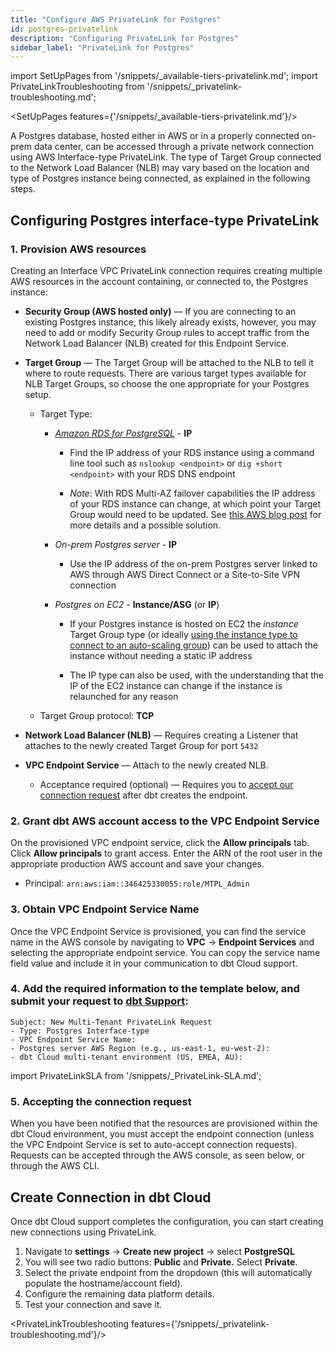 ```yaml
---
title: "Configure AWS PrivateLink for Postgres"
id: postgres-privatelink
description: "Configuring PrivateLink for Postgres"
sidebar_label: "PrivateLink for Postgres"
---
```

import SetUpPages from '/snippets/_available-tiers-privatelink.md';
import PrivateLinkTroubleshooting from '/snippets/_privatelink-troubleshooting.md';

<SetUpPages features={'/snippets/_available-tiers-privatelink.md'}/>

A Postgres database, hosted either in AWS or in a properly connected on-prem data center, can be accessed through a private network connection using AWS Interface-type PrivateLink. The type of Target Group connected to the Network Load Balancer (NLB) may vary based on the location and type of Postgres instance being connected, as explained in the following steps.

## Configuring Postgres interface-type PrivateLink

### 1. Provision AWS resources

Creating an Interface VPC PrivateLink connection requires creating multiple AWS resources in the account containing, or connected to, the Postgres instance:

- **Security Group (AWS hosted only)** &mdash; If you are connecting to an existing Postgres instance, this likely already exists, however, you may need to add or modify Security Group rules to accept traffic from the Network Load Balancer (NLB) created for this Endpoint Service.
- **Target Group** &mdash; The Target Group will be attached to the NLB to tell it where to route requests. There are various target types available for NLB Target Groups, so choose the one appropriate for your Postgres setup.
    
    - Target Type:

        - _[Amazon RDS for PostgreSQL](https://aws.amazon.com/rds/postgresql/)_ -  **IP**

            - Find the IP address of your RDS instance using a command line tool such as `nslookup <endpoint>` or `dig +short <endpoint>` with your RDS DNS endpoint

            - _Note_: With RDS Multi-AZ failover capabilities the IP address of your RDS instance can change, at which point your Target Group would need to be updated. See [this AWS blog post](https://aws.amazon.com/blogs/database/access-amazon-rds-across-vpcs-using-aws-privatelink-and-network-load-balancer/) for more details and a possible solution. 

        - _On-prem Postgres server_ -  **IP**

            - Use the IP address of the on-prem Postgres server linked to AWS through AWS Direct Connect or a Site-to-Site VPN connection

        - _Postgres on EC2_ - **Instance/ASG** (or **IP**)

            - If your Postgres instance is hosted on EC2 the _instance_ Target Group type (or ideally [using the instance type to connect to an auto-scaling group](https://docs.aws.amazon.com/autoscaling/ec2/userguide/attach-load-balancer-asg.html)) can be used to attach the instance without needing a static IP address

            - The IP type can also be used, with the understanding that the IP of the EC2 instance can change if the instance is relaunched for any reason

    - Target Group protocol: **TCP** 

- **Network Load Balancer (NLB)** &mdash; Requires creating a Listener that attaches to the newly created Target Group for port `5432`
- **VPC Endpoint Service** &mdash; Attach to the newly created NLB.
    - Acceptance required (optional) &mdash; Requires you to [accept our connection request](https://docs.aws.amazon.com/vpc/latest/privatelink/configure-endpoint-service.html#accept-reject-connection-requests) after dbt creates the endpoint.

### 2. Grant dbt AWS account access to the VPC Endpoint Service

On the provisioned VPC endpoint service, click the **Allow principals** tab. Click **Allow principals** to grant access. Enter the ARN of the root user in the appropriate production AWS account and save your changes.

 - Principal: `arn:aws:iam::346425330055:role/MTPL_Admin`

<Lightbox src="/img/docs/dbt-cloud/privatelink-allow-principals.png" width="70%" title="Enter ARN"/>

### 3. Obtain VPC Endpoint Service Name

Once the VPC Endpoint Service is provisioned, you can find the service name in the AWS console by navigating to **VPC** → **Endpoint Services** and selecting the appropriate endpoint service. You can copy the service name field value and include it in your communication to dbt Cloud support.

<Lightbox src="/img/docs/dbt-cloud/privatelink-endpoint-service-name.png" width="70%" title="Get service name field value"/>

### 4. Add the required information to the template below, and submit your request to [dbt Support](https://docs.getdbt.com/community/resources/getting-help#dbt-cloud-support):
```
Subject: New Multi-Tenant PrivateLink Request
- Type: Postgres Interface-type
- VPC Endpoint Service Name:
- Postgres server AWS Region (e.g., us-east-1, eu-west-2):
- dbt Cloud multi-tenant environment (US, EMEA, AU):
```


import PrivateLinkSLA from '/snippets/_PrivateLink-SLA.md';

<PrivateLinkSLA />

### 5. Accepting the connection request

When you have been notified that the resources are provisioned within the dbt Cloud environment, you must accept the endpoint connection (unless the VPC Endpoint Service is set to auto-accept connection requests). Requests can be accepted through the AWS console, as seen below, or through the AWS CLI.

<Lightbox src="/img/docs/dbt-cloud/cloud-configuring-dbt-cloud/accept-request.png" width="80%" title="Accept the connection request" />

## Create Connection in dbt Cloud

Once dbt Cloud support completes the configuration, you can start creating new connections using PrivateLink.

1. Navigate to **settings** → **Create new project** → select **PostgreSQL**
2. You will see two radio buttons: **Public** and **Private.** Select **Private**. 
3. Select the private endpoint from the dropdown (this will automatically populate the hostname/account field).
4. Configure the remaining data platform details.
5. Test your connection and save it.

<PrivateLinkTroubleshooting features={'/snippets/_privatelink-troubleshooting.md'}/>